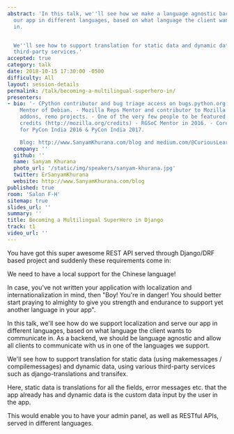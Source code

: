 ```yaml
---
abstract: 'In this talk, we''ll see how we make a language agnostic backend, to serve
  our app in different languages, based on what language the client wants to communicate
  in.


  We''ll see how to support translation for static data and dynamic data, using various
  third-party services.'
accepted: true
category: talk
date: 2018-10-15 17:30:00 -0500
difficulty: All
layout: session-details
permalink: /talk/becoming-a-multilingual-superhero-in/
presenters:
- bio: '- CPython contributor and bug triage access on bugs.python.org - GSoC 2018
    Mentor of Debian. - Mozilla Reps Mentor and contributor to Mozilla''s GeckoEngine,
    addons, remo projects. - One of the very few people to be featured in Mozilla
    credits (http://mozilla.org/credits) - RGSoC Mentor in 2016. - Core-Organizer
    for PyCon India 2016 & PyCon India 2017.

    Blog: http://www.SanyamKhurana.com/blog and medium.com/@CuriousLearner'
  company: ''
  github: ''
  name: Sanyam Khurana
  photo_url: '/static/img/speakers/sanyam-khurana.jpg'
  twitter: ErSanyamKhurana
  website: http://www.SanyamKhurana.com/blog
published: true
room: 'Salon F-H'
sitemap: true
slides_url: ''
summary: ''
title: Becoming a Multilingual SuperHero in Django
track: t1
video_url: ''
---
```


You have got this super awesome REST API served through Django/DRF based project and suddenly these requirements come in:

We need to have a local support for the Chinese language!

In case, you've not written your application with localization and internationalization in mind, then  "Boy! You're in danger! You should better start praying to almighty to give you strength and endurance to support yet another language in your app".

In this talk, we'll see how do we support localization and serve our app in different languages, based on what language the client wants to communicate in. As a backend, we should be language agnostic and allow all clients to communicate with us in one of the languages we support.

We'll see how to support translation for static data (using makemessages / compilemessages) and dynamic data, using various third-party services such as django-translations and transifex.

Here, static data is translations for all the fields, error messages etc. that the app already has and dynamic data is the custom data input by the user in the app.

This would enable you to have your admin panel, as well as RESTful APIs, served in different languages.
